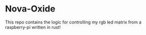 # Nova-Oxide
This repo contains the logic for controlling my rgb led matrix from a raspberry-pi written in rust!
